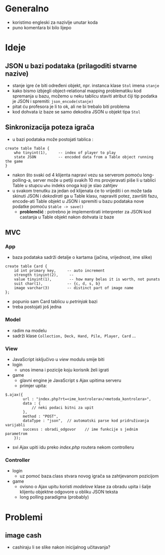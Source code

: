 # Generalno
* koristimo engleski za nazivlje unutar koda
* puno komentara bi bilo lijepo

# Ideje

## JSON u bazi podataka (prilagoditi stvarne nazive)
* stanje igre će biti određeni objekt, npr. instanca klase `Stol` imena `stanje`
* kako bismo izbjegli object-relational mapping problematiku kod spremanja u bazu, možemo u neku tablicu staviti atribut čiji tip podatka je JSON i spremiti: `json_encode(stanje)`
* pitat ću profesora je li to ok, ali ne bi trebalo biti problema
* kod dohvata iz baze se samo dekodira JSON u objekt tipa `Stol`

## Sinkronizacija poteza igrača
* u bazi podataka može postojati tablica :
```
create table Table {
    who tinyint(1),     -- index of player to play
    state JSON          -- encoded data from a Table object running the game
}
```
* nakon što svaki od 4 klijenta napravi vezu sa serverom pomoću long-polling-a, server može u petlji svakih 10 ms provjeravati piše li u tablici Table u stupcu `who` indeks onoga koji je slao zahtjev
* u svakom trenutku za jedan od klijenata će to vrijediti i on može tada skinuti JSON i *dekodirati* ga u Table klasu, napraviti potez, završiti fazu, encode-ati Table objekt u JSON i spremiti u bazu podataka nove podatke pomoću `$table -> save()`
    * **problemčić** : potrebno je implementirati interpreter za JSON kod castanja u Table objekt nakon dohvata iz baze

## MVC

### App
* baza podataka sadrži detalje o kartama (jačina, vrijednost, ime slike)
```
create table Card {
    id int primary key,     -- auto increment
    strength tinyint(2),     -- 
    value tinyint(1),        -- how many belas it is worth, not punats
    suit char(1),           -- {c, d, s, b}
    image varchar(3)        -- distinct part of image name
};
```

* popunio sam Card tablicu u *petrinjak* bazi
* treba postojati još jedna 

### Model
* radim na modelu
* sadrži klase `Collection, Deck, Hand, Pile, Player, Card` ...

### View
* JavaScript isključivo u *view* modulu smije biti
* login
    * unos imena i pozicije koju korisnik želi igrati
* game 
    * glavni engine je JavaScript s Ajax upitima serveru
    * primjer upita:

```
$.ajax({
        url : "index.php?rt=<ime_kontrolera>/<metoda_kontrolera>",
        data : {
            // neki podaci bitni za upit
        },
        method : "POST",
        dataType : "json",  // automatski parse kod pridruživanja varijabli
        success : obradi_odgovor    // ime funkcije s jednim parametrom
    });
```

* svi Ajax upiti idu preko *index.php* routera nekom controlleru

### Controller
* login
    * uz pomoć baza.class stvara novog igrača sa zahtjevanom pozicijom
* game
    * ovisno o Ajax upitu koristi *modelove* klase za obradu upita i šalje klijentu
    objektne odgovore u obliku JSON teksta
    * long polling paradigma (probably)

# Problemi

## image cash
* cashiraju li se slike nakon inicijalnog učitavanja?
